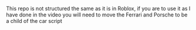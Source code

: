 This repo is not structured the same as it is in Roblox, if you are to use it as I have done in the video you will need to move the Ferrari and Porsche to be a child of the car script
